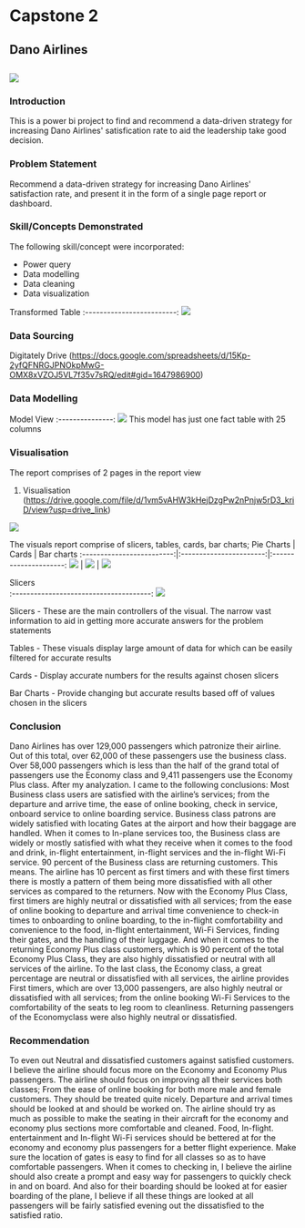 # Capstone 2

## Dano Airlines 

![](digitaley_drive.png)
---

### Introduction

This is a power bi project to find and recommend a data-driven strategy for increasing Dano Airlines' satisfication rate to aid the leadership take good decision. 

### Problem Statement

Recommend a data-driven strategy for increasing Dano Airlines' satisfaction rate, and present it in the form of a single page report or dashboard.

### Skill/Concepts Demonstrated

The following skill/concept were incorporated:
- Power query
- Data modelling
- Data cleaning
- Data visualization

Transformed Table
:-------------------------:
![](Transformed_Data.png)

### Data Sourcing
Digitately Drive (https://docs.google.com/spreadsheets/d/15Kp-2yfQFNRGJPNOkpMwG-OMX8xVZOJ5VL7f35v7sRQ/edit#gid=1647986900)

### Data Modelling

Model View
:---------------:
![](model.png)
This model has just one fact table with 25 columns

### Visualisation 
The report comprises of 2 pages in the report view
1. Visualisation
   (https://drive.google.com/file/d/1vm5vAHW3kHejDzgPw2nPnjw5rD3_kriD/view?usp=drive_link)

![](Visualisation.png)

The visuals report comprise of slicers, tables, cards, bar charts;
Pie Charts                 |    Cards                |   Bar charts
:-------------------------:|:-----------------------:|:---------------------:
 ![](pie_charts.png)       | ![](cards.png)          | ![](bar_charts.png)

Slicers            
:--------------------------------------:
![](Visualisation_Controlling_Filters.png) 

Slicers - 
These are the main controllers of the visual. The narrow vast information to aid in getting more accurate answers for the problem statements

Tables - 
These visuals display large amount of data for which can be easily filtered for accurate results 

Cards - 
Display accurate numbers for the results against chosen slicers

Bar Charts - 
Provide changing but accurate results based off of values chosen in the slicers    

### Conclusion 

Dano Airlines has over 129,000 passengers which patronize their airline. Out of this total, over 62,000 of these passengers use the business class. Over 58,000 passengers which is less than the half of the grand total of passengers use the Economy class and 9,411 passengers use the Economy Plus class. 
After my analyzation. I came to the following conclusions:
Most Business class users are satisfied with the airline’s services; from the departure and arrive time, the ease of online booking, check in service, onboard service to online boarding service. Business class patrons are widely satisfied with locating Gates at the airport and how their baggage are handled. When it comes to In-plane services too, the Business class are widely or mostly satisfied with what they receive when it comes to the food and drink, in-flight entertainment, in-flight services and the in-flight Wi-Fi service. 90 percent of the Business class are returning customers. This means. The airline has 10 percent as first timers and with these first timers there is mostly a pattern of them being more dissatisfied with all other services as compared to the returners. 
Now with the Economy Plus Class, first timers are highly neutral or dissatisfied with all services; from the ease of online booking to departure and arrival time convenience to check-in times to onboarding to online boarding, to the in-flight comfortability and convenience to the food, in-flight entertainment, Wi-Fi Services, finding their gates, and the handling of their luggage. And when it comes to the returning Economy Plus class customers, which is 90 percent of the total Economy Plus Class, they are also highly dissatisfied or neutral with all services of the airline. 
To the last class, the Economy class, a great percentage are neutral or dissatisfied with all services, the airline provides First timers, which are over 13,000 passengers, are also highly neutral or dissatisfied with all services; from the online booking Wi-Fi Services to the comfortability of the seats to leg room to cleanliness. Returning passengers of the Economyclass were also highly neutral or dissatisfied.

### Recommendation

To even out Neutral and dissatisfied customers against satisfied customers. I believe the airline should focus more on the Economy and Economy Plus passengers. The airline should focus on improving all their services both classes; From the ease of online booking for both more male and female customers. They should be treated quite nicely. Departure and arrival times should be looked at and should be worked on. The airline should try as much as possible to make the seating in their aircraft for the economy and economy plus sections more comfortable and cleaned. Food, In-flight. entertainment and In-flight Wi-Fi services should be bettered at for the economy and economy plus passengers for a better flight experience. Make sure the location of gates is easy to find for all classes so as to have comfortable passengers. When it comes to checking in, I believe the airline should also create a prompt and easy way for passengers to quickly check in and on board. And also for their boarding should be looked at for easier boarding of the plane, I believe if all these things are looked at all passengers will be fairly satisfied evening out the dissatisfied to the satisfied ratio.
